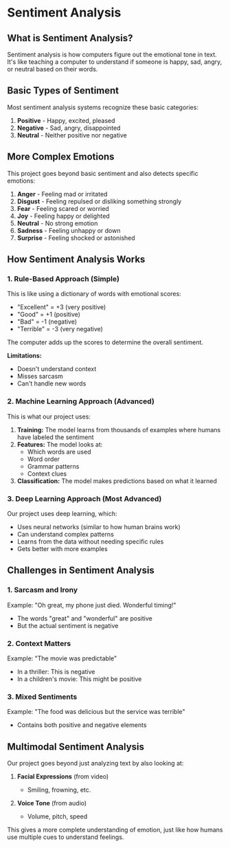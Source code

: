 # Sentiment Analysis

## What is Sentiment Analysis?

Sentiment analysis is how computers figure out the emotional tone in text. It's like teaching a computer to understand if someone is happy, sad, angry, or neutral based on their words.

## Basic Types of Sentiment

Most sentiment analysis systems recognize these basic categories:

1. **Positive** - Happy, excited, pleased
2. **Negative** - Sad, angry, disappointed
3. **Neutral** - Neither positive nor negative

## More Complex Emotions

This project goes beyond basic sentiment and also detects specific emotions:

1. **Anger** - Feeling mad or irritated
2. **Disgust** - Feeling repulsed or disliking something strongly
3. **Fear** - Feeling scared or worried
4. **Joy** - Feeling happy or delighted
5. **Neutral** - No strong emotion
6. **Sadness** - Feeling unhappy or down
7. **Surprise** - Feeling shocked or astonished

## How Sentiment Analysis Works

### 1. Rule-Based Approach (Simple)

This is like using a dictionary of words with emotional scores:
- "Excellent" = +3 (very positive)
- "Good" = +1 (positive)
- "Bad" = -1 (negative)
- "Terrible" = -3 (very negative)

The computer adds up the scores to determine the overall sentiment.

**Limitations:**
- Doesn't understand context
- Misses sarcasm
- Can't handle new words

### 2. Machine Learning Approach (Advanced)

This is what our project uses:

1. **Training:** The model learns from thousands of examples where humans have labeled the sentiment
2. **Features:** The model looks at:
   - Which words are used
   - Word order
   - Grammar patterns
   - Context clues
3. **Classification:** The model makes predictions based on what it learned

### 3. Deep Learning Approach (Most Advanced)

Our project uses deep learning, which:
- Uses neural networks (similar to how human brains work)
- Can understand complex patterns
- Learns from the data without needing specific rules
- Gets better with more examples

## Challenges in Sentiment Analysis

### 1. Sarcasm and Irony

Example: "Oh great, my phone just died. Wonderful timing!"
- The words "great" and "wonderful" are positive
- But the actual sentiment is negative

### 2. Context Matters

Example: "The movie was predictable"
- In a thriller: This is negative
- In a children's movie: This might be positive

### 3. Mixed Sentiments

Example: "The food was delicious but the service was terrible"
- Contains both positive and negative elements

## Multimodal Sentiment Analysis

Our project goes beyond just analyzing text by also looking at:

1. **Facial Expressions** (from video)
   - Smiling, frowning, etc.

2. **Voice Tone** (from audio)
   - Volume, pitch, speed

This gives a more complete understanding of emotion, just like how humans use multiple cues to understand feelings.
